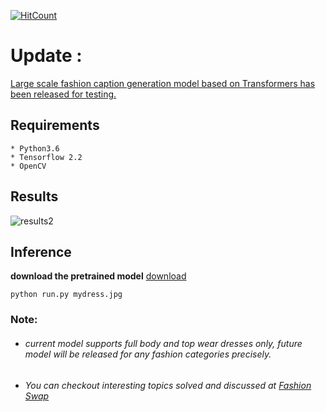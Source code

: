 
[![HitCount](http://hits.dwyl.com/anish9/Fashion-AI-segmentation.svg)](http://hits.dwyl.com/anish9/Fashion-AI-segmentation)

# Update : 
<a href="https://github.com/anish9/deep-fashion-captions">Large scale fashion caption generation model based on Transformers has been released for testing.</a>


## Requirements
```
* Python3.6
* Tensorflow 2.2
* OpenCV
```
## Results 


![results2](https://github.com/anish9/Fashion-AI-segmentation/blob/master/c2.png)

## Inference
****download the pretrained model****
[download](https://drive.google.com/file/d/1l7PUB8uAGRyqvZ0ti0ZACoI2CzJxOVoI/view?usp=sharing)
```
python run.py mydress.jpg
```
### Note:
* ###### current model supports full body and top wear dresses only, future model will be released for any fashion categories precisely.

* ###### You can checkout interesting topics solved and discussed at <a href ="https://github.com/anish9/Fashion-Transfer">Fashion Swap</a>

